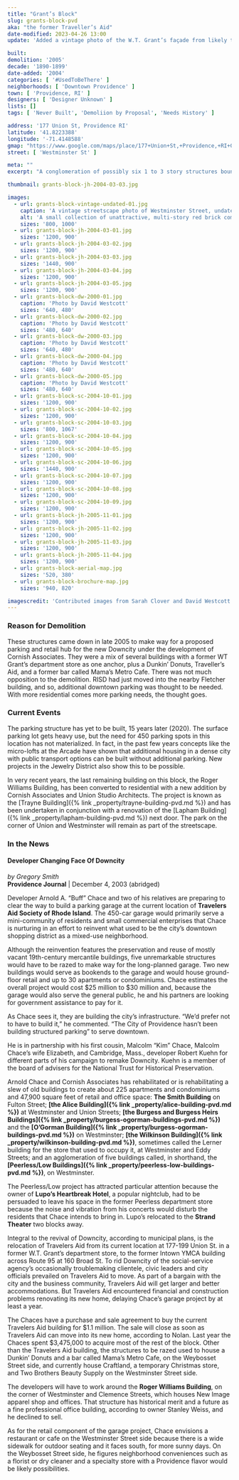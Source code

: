 ```yaml
---
title: "Grant’s Block"
slug: grants-block-pvd
aka: "the former Traveller’s Aid"
date-modified: 2023-04-26 13:00
update: 'Added a vintage photo of the W.T. Grant’s façade from likely the 1950sbundle install'

built: 
demolition: '2005'
decade: '1890-1899'
date-added: '2004'
categories: [ '#UsedToBeThere' ]
neighborhoods: [ 'Downtown Providence' ]
town: [ 'Providence, RI' ]
designers: [ 'Designer Unknown' ]
lists: []
tags: [ 'Never Built', 'Demoliion by Proposal', 'Needs History' ]

address: '177 Union St, Providence RI'
latitude: '41.8223388'
longitude: '-71.4148588'
gmap: "https://www.google.com/maps/place/177+Union+St,+Providence,+RI+02903/@41.8223388,-71.4148588,17z/data=!3m1!4b1!4m5!3m4!1s0x89e4451383a0df85:0x5b5bcd4911651bfd!8m2!3d41.8223388!4d-71.4126701"
street: [ 'Westminster St' ]

meta: ""
excerpt: "A conglomeration of possibly six 1 to 3 story structures bounded by Westminster, Union, and Weybosset Streets razed in 2005 for a proposed parking garage"

thumbnail: grants-block-jh-2004-03-03.jpg

images:
  - url: grants-block-vintage-undated-01.jpg
    caption: 'A vintage streetscape photo of Westminster Street, undated. Grants is the first building on the left, the Trayne Building, the Wit Building with “Jean’s” on the façade, and the Lapham Builing at the end of the block.'
    alt: 'A small collection of unattractive, multi-story red brick commercial structures joined together over the years by various projects to connect the interior spaces. The Westminster Street façade was multi-story but with no windows on the upper floors. A commercial storefront occupied the first floor.'
    sizes: '800, 1000'
  - url: grants-block-jh-2004-03-01.jpg
    sizes: '1200, 900'
  - url: grants-block-jh-2004-03-02.jpg
    sizes: '1200, 900'
  - url: grants-block-jh-2004-03-03.jpg
    sizes: '1440, 900'
  - url: grants-block-jh-2004-03-04.jpg
    sizes: '1200, 900'
  - url: grants-block-jh-2004-03-05.jpg
    sizes: '1200, 900'
  - url: grants-block-dw-2000-01.jpg
    caption: 'Photo by David Westcott'
    sizes: '640, 480'
  - url: grants-block-dw-2000-02.jpg
    caption: 'Photo by David Westcott'
    sizes: '480, 640'
  - url: grants-block-dw-2000-03.jpg
    caption: 'Photo by David Westcott'
    sizes: '640, 480'
  - url: grants-block-dw-2000-04.jpg
    caption: 'Photo by David Westcott'
    sizes: '480, 640'
  - url: grants-block-dw-2000-05.jpg
    caption: 'Photo by David Westcott'
    sizes: '480, 640'
  - url: grants-block-sc-2004-10-01.jpg
    sizes: '1200, 900'
  - url: grants-block-sc-2004-10-02.jpg
    sizes: '1200, 900'
  - url: grants-block-sc-2004-10-03.jpg
    sizes: '800, 1067'
  - url: grants-block-sc-2004-10-04.jpg
    sizes: '1200, 900'
  - url: grants-block-sc-2004-10-05.jpg
    sizes: '1200, 900'
  - url: grants-block-sc-2004-10-06.jpg
    sizes: '1440, 900'
  - url: grants-block-sc-2004-10-07.jpg
    sizes: '1200, 900'
  - url: grants-block-sc-2004-10-08.jpg
    sizes: '1200, 900'
  - url: grants-block-sc-2004-10-09.jpg
    sizes: '1200, 900'
  - url: grants-block-jh-2005-11-01.jpg
    sizes: '1200, 900'
  - url: grants-block-jh-2005-11-02.jpg
    sizes: '1200, 900'
  - url: grants-block-jh-2005-11-03.jpg
    sizes: '1200, 900'
  - url: grants-block-jh-2005-11-04.jpg
    sizes: '1200, 900'
  - url: grants-block-aerial-map.jpg
    sizes: '520, 380'
  - url: grants-block-brochure-map.jpg
    sizes: '940, 820'

imagescredit: 'Contributed images from Sarah Clover and David Westcott. Map from a Cornish Downcity living brochure.'
---
```


### Reason for Demolition

These structures came down in late 2005 to make way for a proposed parking and retail hub for the new Downcity under the development of Cornish Associates. They were a mix of several buildings with a former WT Grant’s department store as one anchor, plus a Dunkin’ Donuts, Traveller’s Aid, and a former bar called Mama’s Metro Cafe. There was not much opposition to the demolition. RISD had just moved into the nearby Fletcher building, and so, additional downtown parking was thought to be needed. With more residential comes more parking needs, the thought goes. 

### Current Events

The parking structure has yet to be built, 15 years later (2020). The surface parking lot gets heavy use, but the need for 450 parking spots in this location has not materialized. In fact, in the past few years concepts like the micro-lofts at the Arcade have shown that additional housing in a dense city with public transport options can be built without additional parking. New projects in the Jewelry District also show this to be possible. 

In very recent years, the last remaining building on this block, the Roger Williams Building, has been converted to residential with a new addition by Cornish Associates and Union Studio Architects. The project is known as the [Trayne Building]({% link _property/trayne-building-pvd.md %}) and has been undertaken in conjunction with a renovation of the [Lapham Building]({% link _property/lapham-building-pvd.md %}) next door. The park on the corner of Union and Westminster will remain as part of the streetscape.


### In the News

#### Developer Changing Face Of Downcity

_by Gregory Smith_  
**Providence Journal** | December 4, 2003 (abridged)

Developer Arnold A. “Buff” Chace and two of his relatives are preparing to clear the way to build a parking garage at the current location of **Travelers Aid Society of Rhode Island**. The 450-car garage would primarily serve a mini-community of residents and small commercial enterprises that Chace is nurturing in an effort to reinvent what used to be the city’s downtown shopping district as a mixed-use neighborhood.

Although the reinvention features the preservation and reuse of mostly vacant 19th-century mercantile buildings, five unremarkable structures would have to be razed to make way for the long-planned garage. Two new buildings would serve as bookends to the garage and would house ground-floor retail and up to 30 apartments or condominiums. Chace estimates the overall project would cost $25 million to $30 million and, because the garage would also serve the general public, he and his partners are looking for government assistance to pay for it.

As Chace sees it, they are building the city’s infrastructure. “We’d prefer not to have to build it,” he commented. “The City of Providence hasn’t been building structured parking” to serve downtown.

He is in partnership with his first cousin, Malcolm “Kim” Chace, Malcolm Chace’s wife Elizabeth, and Cambridge, Mass., developer Robert Kuehn for different parts of his campaign to remake Downcity. Kuehn is a member of the board of advisers for the National Trust for Historical Preservation.

Arnold Chace and Cornish Associates has rehabilitated or is rehabilitating a slew of old buildings to create about 225 apartments and condominiums and 47,900 square feet of retail and office space: **The Smith Building** on Fulton Street; **[the Alice Building]({% link _property/alice-building-pvd.md %})** at Westminster and Union Streets; **[the Burgess and Burgess Heirs Buildings]({% link _property/burgess-ogorman-buildings-pvd.md %})** and the **[O’Gorman Building]({% link _property/burgess-ogorman-buildings-pvd.md %})** on Westminster; **[the Wilkinson Building]({% link _property/wilkinson-building-pvd.md %})**, sometimes called the Lerner building for the store that used to occupy it, at Westminster and Eddy Streets; and an agglomeration of five buildings called, in shorthand, the **[Peerless/Low Buildings]({% link _property/peerless-low-buildings-pvd.md %})**, on Westminster.

The Peerless/Low project has attracted particular attention because the owner of **Lupo’s Heartbreak Hotel**, a popular nightclub, had to be persuaded to leave his space in the former Peerless department store because the noise and vibration from his concerts would disturb the residents that Chace intends to bring in. Lupo’s relocated to the **Strand Theater** two blocks away.

Integral to the revival of Downcity, according to municipal plans, is the relocation of Travelers Aid from its current location at 177-199 Union St. in a former W.T. Grant’s department store, to the former Intown YMCA building across Route 95 at 160 Broad St. To rid Downcity of the social-service agency’s occasionally troublemaking clientele, civic leaders and city officials prevailed on Travelers Aid to move. As part of a bargain with the city and the business community, Travelers Aid will get larger and better accommodations. But Travelers Aid encountered financial and construction problems renovating its new home, delaying Chace’s garage project by at least a year.

The Chaces have a purchase and sale agreement to buy the current Travelers Aid building for $1.1 million. The sale will close as soon as Travelers Aid can move into its new home, according to Nolan. Last year the Chaces spent $3,475,000 to acquire most of the rest of the block. Other than the Travelers Aid building, the structures to be razed used to house a Dunkin’ Donuts and a bar called Mama’s Metro Cafe, on the Weybosset Street side, and currently house Craftland, a temporary Christmas store, and Two Brothers Beauty Supply on the Westminster Street side.

The developers will have to work around the **Roger Williams Building**, on the corner of Westminster and Clemence Streets, which houses New Image apparel shop and offices. That structure has historical merit and a future as a fine professional office building, according to owner Stanley Weiss, and he declined to sell.

As for the retail component of the garage project, Chace envisions a restaurant or cafe on the Westminster Street side because there is a wide sidewalk for outdoor seating and it faces south, for more sunny days. On the Weybosset Street side, he figures neighborhood conveniences such as a florist or dry cleaner and a specialty store with a Providence flavor would be likely possibilities.
